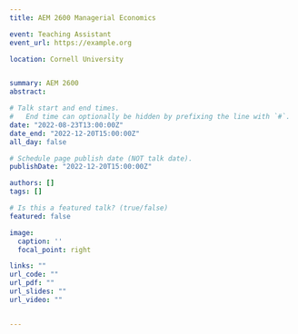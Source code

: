 ```yaml
---
title: AEM 2600 Managerial Economics

event: Teaching Assistant
event_url: https://example.org

location: Cornell University


summary: AEM 2600
abstract: 

# Talk start and end times.
#   End time can optionally be hidden by prefixing the line with `#`.
date: "2022-08-23T13:00:00Z"
date_end: "2022-12-20T15:00:00Z"
all_day: false

# Schedule page publish date (NOT talk date).
publishDate: "2022-12-20T15:00:00Z"

authors: []
tags: []

# Is this a featured talk? (true/false)
featured: false

image:
  caption: ''
  focal_point: right

links: ""
url_code: ""
url_pdf: ""
url_slides: ""
url_video: ""


---
```


